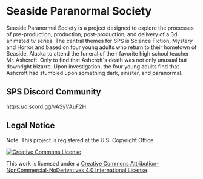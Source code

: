 # Seaside Paranormal Society

Seaside Paranormal Society is a project designed to explore the processes of pre-production, production, post-production, and delivery of a 3d animated tv series. The central themes for SPS is Science Fiction, Mystery and Horror and based on four young adults who return to their hometown of Seaside, Alaska to attend the funeral of their favorite high school teacher Mr. Ashcroft. Only to find that Ashcroft's death was not only unusual but downright bizarre. Upon investigation, the four young adults find that Ashcroft had stumbled upon something dark, sinister, and paranormal. 



## SPS Discord Community

https://discord.gg/vASyVAuF2H



## Legal Notice

Note: This project is registered at the U.S. Copyright Office

<a rel="license" href="http://creativecommons.org/licenses/by-nc-nd/4.0/"><img alt="Creative Commons License" style="border-width:0" src="https://i.creativecommons.org/l/by-nc-nd/4.0/88x31.png" /></a>

This work is licensed under a <a rel="license" href="http://creativecommons.org/licenses/by-nc-nd/4.0/">Creative Commons Attribution-NonCommercial-NoDerivatives 4.0 International License</a>.
